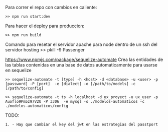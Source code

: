 Para correr el repo con cambios en caliente:

    >> npm run start:dev

Para hacer el deploy para produccion:

    >> npm run build

Comando para resetar el servidor apache para node dentro de un ssh del servidor hosting
    >> pkill -9 Passenger

https://www.npmjs.com/package/sequelize-automate
Crea las entidades de las tablas contenidas en una base de datos automaticamente para usarse en sequelize

    >> sequelize-automate -t [type] -h <host> -d <database> -u <user> -p [password] -P [port]  -e [dialect] -o [/path/to/models] -c [/path/to/config]

    >> sequelize-automate -t ts -h localhost -d ux_proyect -u ux_user -p Auoflo9Pm5z97V2U -P 3306  -e mysql -o ./modelos-automaticos -c ./modelos-automaticos/config

TODO:

    1. - Hay que cambiar el key del jwt en las estrategias del passtport